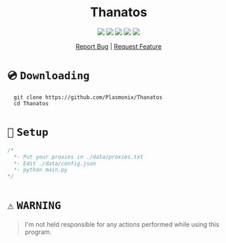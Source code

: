 <h1 align="center">Thanatos</h1>
<p align="center">
  <img src="https://img.shields.io/github/contributors/Plasmonix/Thanatos.svg?style=for-the-badge"/>
  <img src="https://img.shields.io/github/forks/Plasmonix/Thanatos.svg?style=for-the-badge"/>
  <img src="https://img.shields.io/github/stars/Plasmonix/Thanatos.svg?style=for-the-badge"/>
  <img src="https://img.shields.io/github/issues/Plasmonix/Thanatos.svg?style=for-the-badge"/>
  <img src="https://img.shields.io/github/license/Plasmonix/Thanatos.svg?style=for-the-badge"/>
</p>

<p align="center">
    <a href="https://github.com/Plasmonix/Thanatos/issues">Report Bug</a>
    |
    <a href="https://github.com/Plasmonix/Thanatos/issues">Request Feature</a>

# `💿` `Downloading` 
```
  git clone https://github.com/Plasmonix/Thanatos
  cd Thanatos
```

# `🍂` `Setup` 
```cs
/*
  *- Put your proxies in ./data/proxies.txt
  *- Edit ./data/config.json
  *- python main.py
*/
```

# `⚠️` `WARNING` 
> I'm not held responsible for any actions performed while using this program.
